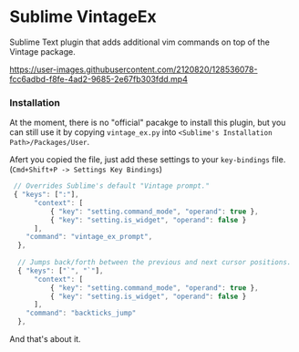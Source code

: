 # Sublime VintageEx
Sublime Text plugin that adds additional vim commands on top of the Vintage package.


https://user-images.githubusercontent.com/2120820/128536078-fcc6adbd-f8fe-4ad2-9685-2e67fb303fdd.mp4


### Installation
At the moment, there is no "official" pacakge to install this plugin, but you can still use it by copying `vintage_ex.py` into `<Sublime's Installation Path>/Packages/User`.

Afert you copied the file, just add these settings to your `key-bindings` file. (`Cmd+Shift+P -> Settings Key Bindings`)

```js
 // Overrides Sublime's default "Vintage prompt."
 { "keys": [":"],
      "context": [
          { "key": "setting.command_mode", "operand": true },
          { "key": "setting.is_widget", "operand": false }
      ],
    "command": "vintage_ex_prompt",
  },
  
  // Jumps back/forth between the previous and next cursor positions.
  { "keys": ["`", "`"],
      "context": [
          { "key": "setting.command_mode", "operand": true },
          { "key": "setting.is_widget", "operand": false }
      ],
    "command": "backticks_jump"
  },
```

And that's about it.
